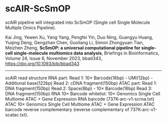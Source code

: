 # scAIR-ScSmOP

scAIR pipeline will integrated into ScSmOP (Single cell Single Molecule Multiple Omics Pipeline).

Kai Jing, Yewen Xu, Yang Yang, Pengfei Yin, Duo Ning, Guangyu Huang, Yuqing Deng, Gengzhan Chen, Guoliang Li, Simon Zhongyuan Tian, Meizhen Zheng, **ScSmOP: a universal computational pipeline for single-cell single-molecule multiomics data analysis**, Briefings in Bioinformatics, Volume 24, Issue 6, November 2023, bbad343, https://doi.org/10.1093/bib/bbad343

-----------
scAIR read structure
RNA part:
  Read 1: 10× Barcode(16bp) - UMI(12bp) - Additional base(122bp)
  Read 2: cDNA fragment(150bp)
ATAC part:
  Read 1: DNA fragment(150bp)
  Read 2: Space(8bp) - 10× Barcode(16bp)
  Read 3: DNA fragment(150bp)
RNA 10× Barcode whitelist: 10× Genomics Single Cell Multiome ATAC + Gene Expression RNA barcode (737K-arc-v1-scrna.txt)
ATAC 10× Genomics Single Cell Multiome ATAC + Gene Expression ATAC barcode reverse complementary (reverse complementary of 737K-arc-v1-scatac.txt).

